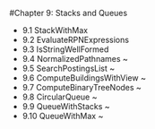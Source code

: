 #Chapter 9: Stacks and Queues

* 9.1 StackWithMax
* 9.2 EvaluateRPNExpressions
* 9.3 IsStringWellFormed
* 9.4 NormalizedPathnames ~
* 9.5 SearchPostingsList ~
* 9.6 ComputeBuildingsWithView ~
* 9.7 ComputeBinaryTreeNodes ~
* 9.8 CircularQueue ~
* 9.9 QueueWithStacks ~
* 9.10 QueueWithMax ~